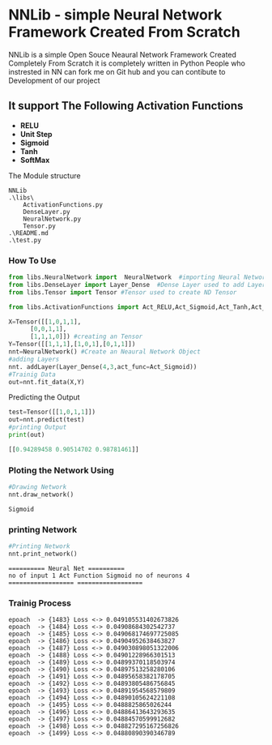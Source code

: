 # NNLib - simple Neural Network Framework Created From Scratch
NNLib is a simple Open Souce Neaural Network Framework Created Completely From Scratch 
it is completely written in Python People who instrested in NN can fork me on Git hub 
and you can contibute to Development of our project 

## It support The Following Activation Functions
 - **RELU**
 - **Unit Step**
 - **Sigmoid**
 - **Tanh**
 - **SoftMax**

The Module structure 
```
NNLib
.\libs\
	ActivationFunctions.py
	DenseLayer.py
	NeuralNetwork.py
	Tensor.py
.\README.md
.\test.py
```

### How To Use


```python
from libs.NeuralNetwork import  NeuralNetwork  #importing Neural Network Module
from libs.DenseLayer import Layer_Dense  #Dense Layer used to add Layer
from libs.Tensor import Tensor #Tensor used to create ND Tensor

from libs.ActivationFunctions import Act_RELU,Act_Sigmoid,Act_Tanh,Act_Unit,Act_SoftMax #importing Activation Functions

X=Tensor([[1,0,1,1],
	  [0,0,1,1],
	  [1,1,1,0]]) #creating an Tensor
Y=Tensor([[1,1,1],[1,0,1],[0,1,1]])
nnt=NeuralNetwork() #Create an Neaural Network Object
#adding Layers
nnt. addLayer(Layer_Dense(4,3,act_func=Act_Sigmoid))
#Trainig Data
out=nnt.fit_data(X,Y)
```
Predicting the Output
```python
test=Tensor([[1,0,1,1]])
out=nnt.predict(test)
#printing Output
print(out)
```
```python
[[0.94289458 0.90514702 0.98781461]]
```
### Ploting the Network Using
```python
#Drawing Network
nnt.draw_network()
```
```
Sigmoid
```
### printing Network
```python
#Printing Network
nnt.print_network()
```
```
========== Neural Net ==========
no of input 1 Act Function Sigmoid no of neurons 4
================== ==================
```
### Trainig Process

```
epoach  -> {1483} Loss <-> 0.049105531402673826
epoach  -> {1484} Loss <-> 0.04908684302542737
epoach  -> {1485} Loss <-> 0.049068174697725085
epoach  -> {1486} Loss <-> 0.04904952638463827
epoach  -> {1487} Loss <-> 0.049030898051322006
epoach  -> {1488} Loss <-> 0.04901228966301513
epoach  -> {1489} Loss <-> 0.04899370118503974
epoach  -> {1490} Loss <-> 0.04897513258280106
epoach  -> {1491} Loss <-> 0.04895658382178705
epoach  -> {1492} Loss <-> 0.04893805486756845
epoach  -> {1493} Loss <-> 0.04891954568579809
epoach  -> {1494} Loss <-> 0.04890105624221108
epoach  -> {1495} Loss <-> 0.0488825865026244
epoach  -> {1496} Loss <-> 0.04886413643293635
epoach  -> {1497} Loss <-> 0.04884570599912682
epoach  -> {1498} Loss <-> 0.048827295167256826
epoach  -> {1499} Loss <-> 0.04880890390346789
```